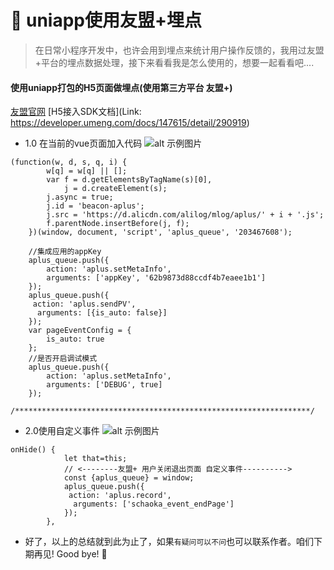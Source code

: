 # :ear_of_rice: uniapp使用友盟+埋点



>在日常小程序开发中，也许会用到埋点来统计用户操作反馈的，我用过友盟+平台的埋点数据处理，接下来看看我是怎么使用的，想要一起看看吧....

#### 使用uniapp打包的H5页面做埋点(使用第三方平台 友盟+)  
[友盟官网](https://mp.umeng.com/analysis/62b9873d88ccdf4b7eaee1b1/conversion/custom-event)
[H5接入SDK文档](Link: https://developer.umeng.com/docs/147615/detail/290919)

* 1.0 在当前的vue页面加入代码
![alt 示例图片](/img/study/uniapp/uniapp使用友盟+埋点/必要代码.jpg)


```
(function(w, d, s, q, i) {
		w[q] = w[q] || [];
		var f = d.getElementsByTagName(s)[0],
			j = d.createElement(s);
		j.async = true;
		j.id = 'beacon-aplus';
		j.src = 'https://d.alicdn.com/alilog/mlog/aplus/' + i + '.js';
		f.parentNode.insertBefore(j, f);
	})(window, document, 'script', 'aplus_queue', '203467608');
	
	//集成应用的appKey
	aplus_queue.push({
		action: 'aplus.setMetaInfo',
		arguments: ['appKey', '62b9873d88ccdf4b7eaee1b1']
	});
	aplus_queue.push({
	 action: 'aplus.sendPV',
	  arguments: [{is_auto: false}]
	});
	var pageEventConfig = {
		is_auto: true
	};
	//是否开启调试模式 
	aplus_queue.push({
		action: 'aplus.setMetaInfo',
		arguments: ['DEBUG', true]
	});
	/******************************************************************/

```

* 2.0使用自定义事件
![alt 示例图片](/img/study/uniapp/uniapp使用友盟+埋点/事件.jpg)

```
onHide() {
			let that=this;
			// <--------友盟+ 用户关闭退出页面 自定义事件---------->
			const {aplus_queue} = window;
			aplus_queue.push({
			 action: 'aplus.record',
			  arguments: ['schaoka_event_endPage']
			});
		},
```


* 好了，以上的总结就到此为止了，如果`有疑问可以不问`也可以联系作者。咱们下期再见! Good bye! 🌸